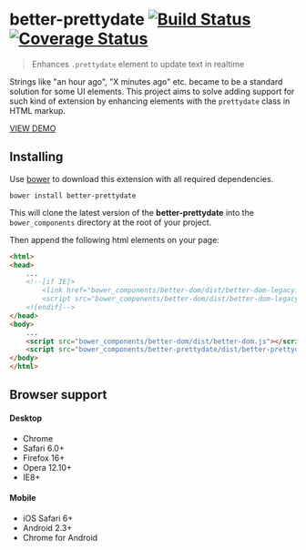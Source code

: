 # better-prettydate [![Build Status][travis-image]][travis-url] [![Coverage Status][coveralls-image]][coveralls-url]
> Enhances `.prettydate` element to update text in realtime

Strings like "an hour ago", "X minutes ago" etc. became to be a standard solution for some UI elements. This project aims to solve adding support for such kind of extension by enhancing elements with the `prettydate` class in HTML markup.

[VIEW DEMO](http://chemerisuk.github.io/better-prettydate/)

## Installing
Use [bower](http://bower.io/) to download this extension with all required dependencies.

    bower install better-prettydate

This will clone the latest version of the __better-prettydate__ into the `bower_components` directory at the root of your project.

Then append the following html elements on your page:

```html
<html>
<head>
    ...
    <!--[if IE]>
        <link href="bower_components/better-dom/dist/better-dom-legacy.htc" rel="htc"/>
        <script src="bower_components/better-dom/dist/better-dom-legacy.js"></script>
    <![endif]-->
</head>
<body>
    ...
    <script src="bower_components/better-dom/dist/better-dom.js"></script>
    <script src="bower_components/better-prettydate/dist/better-prettydate.js"></script>
</body>
</html>
```
## Browser support
#### Desktop
* Chrome
* Safari 6.0+
* Firefox 16+
* Opera 12.10+
* IE8+

#### Mobile
* iOS Safari 6+
* Android 2.3+
* Chrome for Android

[travis-url]: http://travis-ci.org/chemerisuk/better-prettydate
[travis-image]: https://api.travis-ci.org/chemerisuk/better-prettydate.png?branch=master

[coveralls-url]: https://coveralls.io/r/chemerisuk/better-prettydate
[coveralls-image]: https://coveralls.io/repos/chemerisuk/better-prettydate/badge.png?branch=master
